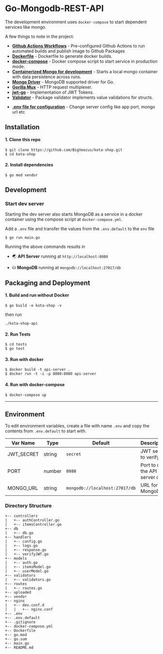 # Go-Mongodb-REST-API

The development environment uses `docker-compose` to start dependent services like mongo.

A few things to note in the project:

- **[Github Actions Workflows](https://github.com/BigVeezus/kota-shop/tree/main/.github/workflows)** - Pre-configured Github Actions to run automated builds and publish image to Github Packages
- **[Dockerfile](https://github.com/BigVeezus/kota-shop/blob/main/Dockerfile)** - Dockerfile to generate docker builds.
- **[docker-compose](https://github.com/BigVeezus/kota-shop/blob/main/docker-compose.yml)** - Docker compose script to start service in production mode.
- **[Containerized Mongo for development](#development)** - Starts a local mongo container with data persistence across runs.
- **[Mongo Driver](https://go.mongodb.org/mongo-driver)** - MongoDB supported driver for Go.
- **[Gorilla Mux](https://go.mongodb.org/mongo-driver)** - HTTP request multiplexer.
- **[jwt-go](https://github.com/dgrijalva/jwt-go)** - Implementation of JWT Tokens.
- **[Validator](https://gopkg.in/go-playground/validator.v9)** - Package validator implements value validations for structs.
<!-- * **[OpenAPI 3.0 Spec](https://github.com/sidhantpanda/docker-express-typescript-boilerplate/blob/master/openapi.json)** - A starter template to get started with API documentation using OpenAPI 3.0. This API spec is also available when running the development server at `http://localhost:3000/dev/api-docs` -->
- **[.env file for configuration](#environment)** - Change server config like app port, mongo url etc

## Installation

#### 1. Clone this repo

```
$ git clone https://github.com/BigVeezus/kota-shop.git
$ cd kota-shop
```

#### 2. Install dependencies

```
$ go mod vendor
```

## Development

### Start dev server

Starting the dev server also starts MongoDB as a service in a docker container using the compose script at `docker-compose.yml`.

Add a `.env` file and transfer the values from the `.env.default` to the `env` file

```
$ go run main.go
```

Running the above commands results in

- 🌏 **API Server** running at `http://localhost:8080`
<!-- * ⚙️**Swagger UI** at `http://localhost:3000/dev/api-docs` -->
- ⛁ **MongoDB** running at `mongodb://localhost:27017/db`

## Packaging and Deployment

#### 1. Build and run without Docker

```
$ go build -o kota-shop -v
```

then run

```
./kota-shop-api
```

#### 2. Run Tests

```
$ cd tests
$ go test
```

#### 3. Run with docker

```
$ docker build -t api-server .
$ docker run -t -i -p 8080:8080 api-server
```

#### 4. Run with docker-compose

```
$ docker-compose up
```

---

## Environment

To edit environment variables, create a file with name `.env` and copy the contents from `.env.default` to start with.

| Var Name   | Type   | Default                        | Description                   |
| ---------- | ------ | ------------------------------ | ----------------------------- |
| JWT_SECRET | string | `secret`                       | JWT secret to verify          |
| PORT       | number | `8080`                         | Port to run the API server on |
| MONGO_URL  | string | `mongodb://localhost:27017/db` | URL for MongoDB               |

<!-- ## Logging
The application uses [winston](https://github.com/winstonjs/winston) as the default logger. The configuration file is at `src/logger.ts`.
* All logs are saved in `./logs` directory and at `/logs` in the docker container.
* The `docker-compose` file has a volume attached to container to expose host directory to the container for writing logs.
* Console messages are prettified
* Each line in error log file is a stringified JSON. -->

### Directory Structure

```
+-- controllers
|   +-- authController.go
|   +-- itemsController.go
+-- db
|   +-- db.go
+-- handlers
|   +-- config.go
|   +-- logs.go
|   +-- response.go
|   +-- verifyJWT.go
+-- models
|   +-- auth.go
|   +-- itemsModel.go
|   +-- userModel.go
+-- validators
|   +-- validators.go
+-- routes
|   +-- routes.go
+-- uploaded
+-- vendor
+-- nginx
|   +-- dev.conf.d
|   |   +-- nginx.conf
+-- .env
+-- .env.default
+-- .gitignore
+-- docker-compose.yml
+-- Dockerfile
+-- go.mod
+-- go.sum
+-- main.go
+-- README.md
```
